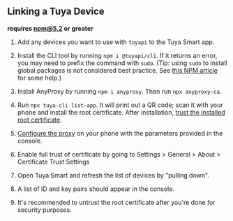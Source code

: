 ## Linking a Tuya Device

**requires npm@5.2 or greater**

1. Add any devices you want to use with `tuyapi` to the Tuya Smart app.

2. Install the CLI tool by running `npm i @tuyapi/cli`. If it returns an error, you may need to prefix the command with `sudo`. (Tip: using `sudo` to install global packages is not considered best practice. See [this NPM article](https://docs.npmjs.com/getting-started/fixing-npm-permissions) for some help.)

3. Install AnyProxy by running `npm i anyproxy`. Then run `npx anyproxy-ca`.

4. Run `npx tuya-cli list-app`. It will print out a QR code; scan it with your phone and install the root certificate. After installation, [trust the installed root certificate](https://support.apple.com/en-nz/HT204477).

5. [Configure the proxy](http://www.iphonehacks.com/2017/02/how-to-configure-use-proxy-iphone-ipad.html) on your phone with the parameters provided in the console.

6. Enable full trust of certificate by going to Settings > General > About > Certificate Trust Settings

7. Open Tuya Smart and refresh the list of devices by "pulling down".

8. A list of ID and key pairs should appear in the console.

9. It's recommended to untrust the root certificate after you're done for security purposes.
